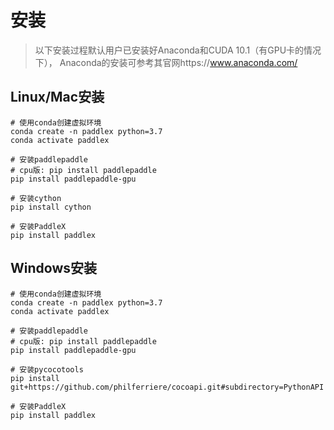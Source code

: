 # 安装

> 以下安装过程默认用户已安装好Anaconda和CUDA 10.1（有GPU卡的情况下）， Anaconda的安装可参考其官网https://www.anaconda.com/

## Linux/Mac安装
```
# 使用conda创建虚拟环境
conda create -n paddlex python=3.7
conda activate paddlex

# 安装paddlepaddle
# cpu版: pip install paddlepaddle
pip install paddlepaddle-gpu

# 安装cython
pip install cython

# 安装PaddleX
pip install paddlex
```

## Windows安装
```
# 使用conda创建虚拟环境
conda create -n paddlex python=3.7
conda activate paddlex

# 安装paddlepaddle
# cpu版: pip install paddlepaddle
pip install paddlepaddle-gpu

# 安装pycocotools
pip install git+https://github.com/philferriere/cocoapi.git#subdirectory=PythonAPI

# 安装PaddleX
pip install paddlex
```
